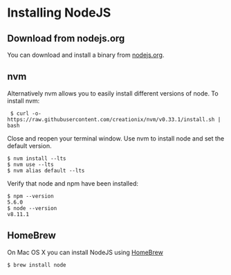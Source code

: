 # Installing NodeJS
## Download from nodejs.org

You can download and install a binary from [nodejs.org](https://nodejs.org).

## nvm

Alternatively nvm allows you to easily install different versions of node. To install nvm:

```
 $ curl -o- https://raw.githubusercontent.com/creationix/nvm/v0.33.1/install.sh | bash
```

Close and reopen your terminal window. Use nvm to install node and set the default version.

```
$ nvm install --lts
$ nvm use --lts
$ nvm alias default --lts
```

Verify that node and npm have been installed:
```
$ npm --version
5.6.0
$ node --version
v8.11.1
```

## HomeBrew
On Mac OS X you can install NodeJS using [HomeBrew](https://brew.sh/)

```
$ brew install node
```